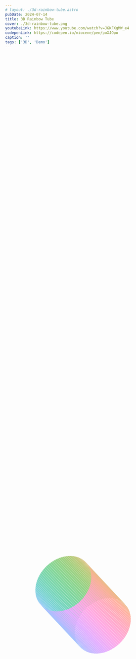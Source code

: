 ```yaml
---
# layout: ./3d-rainbow-tube.astro
pubDate: 2024-07-14
title: 3D Rainbow Tube
cover: ./3d-rainbow-tube.png
youtubeLink: https://www.youtube.com/watch?v=JGKFXgMW_e4
codepenLink: https://codepen.io/miocene/pen/poXJOpo
caption: ''
tags: ['3D', 'Demo']
---
```


<div class="tube">
  <div class="tube__face" style="--i: 0"></div>
  <div class="tube__face" style="--i: 1"></div>
  <div class="tube__face" style="--i: 2"></div>
  <div class="tube__face" style="--i: 3"></div>
  <div class="tube__face" style="--i: 4"></div>
  <div class="tube__face" style="--i: 5"></div>
  <div class="tube__face" style="--i: 6"></div>
  <div class="tube__face" style="--i: 7"></div>
  <div class="tube__face" style="--i: 8"></div>
  <div class="tube__face" style="--i: 9"></div>
  <div class="tube__face" style="--i: 10"></div>
  <div class="tube__face" style="--i: 11"></div>
  <div class="tube__face" style="--i: 12"></div>
  <div class="tube__face" style="--i: 13"></div>
  <div class="tube__face" style="--i: 14"></div>
  <div class="tube__face" style="--i: 15"></div>
  <div class="tube__face" style="--i: 16"></div>
  <div class="tube__face" style="--i: 17"></div>
  <div class="tube__face" style="--i: 18"></div>
  <div class="tube__face" style="--i: 19"></div>
  <div class="tube__face" style="--i: 20"></div>
  <div class="tube__face" style="--i: 21"></div>
  <div class="tube__face" style="--i: 22"></div>
  <div class="tube__face" style="--i: 23"></div>
  <div class="tube__face" style="--i: 24"></div>
  <div class="tube__face" style="--i: 25"></div>
  <div class="tube__face" style="--i: 26"></div>
  <div class="tube__face" style="--i: 27"></div>
  <div class="tube__face" style="--i: 28"></div>
  <div class="tube__face" style="--i: 29"></div>
  <div class="tube__face" style="--i: 30"></div>
  <div class="tube__face" style="--i: 31"></div>
  <div class="tube__face" style="--i: 32"></div>
  <div class="tube__face" style="--i: 33"></div>
  <div class="tube__face" style="--i: 34"></div>
  <div class="tube__face" style="--i: 35"></div>
  <div class="tube__face" style="--i: 36"></div>
  <div class="tube__face" style="--i: 37"></div>
  <div class="tube__face" style="--i: 38"></div>
  <div class="tube__face" style="--i: 39"></div>
  <div class="tube__face" style="--i: 40"></div>
  <div class="tube__face" style="--i: 41"></div>
  <div class="tube__face" style="--i: 42"></div>
  <div class="tube__face" style="--i: 43"></div>
  <div class="tube__face" style="--i: 44"></div>
  <div class="tube__face" style="--i: 45"></div>
  <div class="tube__face" style="--i: 46"></div>
  <div class="tube__face" style="--i: 47"></div>
  <div class="tube__face" style="--i: 48"></div>
  <div class="tube__face" style="--i: 49"></div>
  <div class="tube__face" style="--i: 50"></div>
  <div class="tube__face" style="--i: 51"></div>
  <div class="tube__face" style="--i: 52"></div>
  <div class="tube__face" style="--i: 53"></div>
  <div class="tube__face" style="--i: 54"></div>
  <div class="tube__face" style="--i: 55"></div>
  <div class="tube__face" style="--i: 56"></div>
  <div class="tube__face" style="--i: 57"></div>
  <div class="tube__face" style="--i: 58"></div>
  <div class="tube__face" style="--i: 59"></div>
  <div class="tube__face" style="--i: 60"></div>
  <div class="tube__face" style="--i: 61"></div>
  <div class="tube__face" style="--i: 62"></div>
  <div class="tube__face" style="--i: 63"></div>
  <div class="tube__face" style="--i: 64"></div>
  <div class="tube__face" style="--i: 65"></div>
  <div class="tube__face" style="--i: 66"></div>
  <div class="tube__face" style="--i: 67"></div>
  <div class="tube__face" style="--i: 68"></div>
  <div class="tube__face" style="--i: 69"></div>
  <div class="tube__face" style="--i: 70"></div>
  <div class="tube__face" style="--i: 71"></div>
  <div class="tube__face" style="--i: 72"></div>
  <div class="tube__face" style="--i: 73"></div>
  <div class="tube__face" style="--i: 74"></div>
  <div class="tube__face" style="--i: 75"></div>
  <div class="tube__face" style="--i: 76"></div>
  <div class="tube__face" style="--i: 77"></div>
  <div class="tube__face" style="--i: 78"></div>
  <div class="tube__face" style="--i: 79"></div>
  <div class="tube__face" style="--i: 80"></div>
  <div class="tube__face" style="--i: 81"></div>
  <div class="tube__face" style="--i: 82"></div>
  <div class="tube__face" style="--i: 83"></div>
  <div class="tube__face" style="--i: 84"></div>
  <div class="tube__face" style="--i: 85"></div>
  <div class="tube__face" style="--i: 86"></div>
  <div class="tube__face" style="--i: 87"></div>
  <div class="tube__face" style="--i: 88"></div>
  <div class="tube__face" style="--i: 89"></div>
  <div class="tube__face" style="--i: 90"></div>
  <div class="tube__face" style="--i: 91"></div>
  <div class="tube__face" style="--i: 92"></div>
  <div class="tube__face" style="--i: 93"></div>
  <div class="tube__face" style="--i: 94"></div>
  <div class="tube__face" style="--i: 95"></div>
  <div class="tube__face" style="--i: 96"></div>
  <div class="tube__face" style="--i: 97"></div>
  <div class="tube__face" style="--i: 98"></div>
  <div class="tube__face" style="--i: 99"></div>
  <div class="tube__face" style="--i: 100"></div>
</div>

<style>
  .demo {
    background-color: #fff;
  }

  .tube {
    position: absolute;
    top: 50%; left: 50%;
    height: 300px;
    transform-style: preserve-3d;
    translate: -50% -50%;
    transform: rotatex(-60deg) rotatez(-30deg);

    --radius: 100px;
    --n: 100;
    --length: calc(var(--radius) * 2 * tan(180deg / var(--n)));
    --angle: calc(360deg / var(--n));

    animation: tube 5s linear infinite;
  }

  @keyframes tube {
    to { transform: rotatex(-60deg) rotatez(330deg) rotatey(360deg); }
  }

  .tube__face {
    position: absolute;
    height: 100%; width: var(--length);
    background-color: #E2AFFF;
    filter: hue-rotate(calc(var(--angle) * var(--i)));
    transform: translateX(-50%) rotateY(calc(var(--angle) * var(--i))) translateZ(var(--radius));
  }
</style>